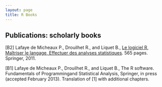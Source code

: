 ```yaml
---
layout: page
title: R Books
---
```


## Publications: scholarly books

[B2] Lafaye de Micheaux P., Drouilhet R., and Liquet B., [Le logiciel R, Maîtriser le langage, Effectuer des analyses statistiques](http://biostatisticien.eu/springeR/index.html/ "Title"). 565 pages. Springer, 2011.

[B1] Lafaye de Micheaux P., Drouilhet R., and Liquet B., The R software. Fundamentals of Programmingand Statistical Analysis, Springer, in press (accepted February 2013). Translation of [1] with additional chapters.
